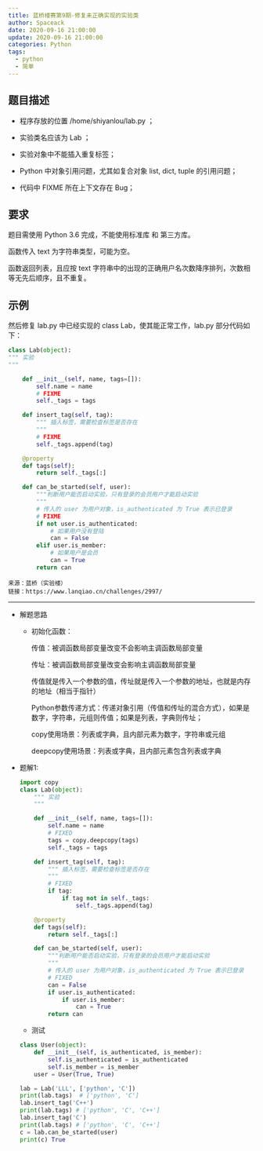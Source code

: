 ```yaml
---
title: 蓝桥楼赛第9期-修复未正确实现的实验类
author: Spaceack
date: 2020-09-16 21:00:00
update: 2020-09-16 21:00:00
categories: Python
tags: 
  - python
  - 简单
---
```


## 题目描述

- 程序存放的位置 /home/shiyanlou/lab.py ；
- 实验类名应该为 Lab ；
- 实验对象中不能插入重复标签；

- Python 中对象引用问题，尤其如复合对象 list, dict, tuple 的引用问题；
- 代码中 FIXME 所在上下文存在 Bug；

## 要求

题目需使用 Python 3.6 完成，不能使用标准库 和 第三方库。

函数传入 text 为字符串类型，可能为空。

函数返回列表，且应按 text 字符串中的出现的正确用户名次数降序排列，次数相等无先后顺序，且不重复。

## 示例

然后修复 lab.py 中已经实现的 class Lab，使其能正常工作，lab.py 部分代码如下：

```python
class Lab(object):
""" 实验
"""

    def __init__(self, name, tags=[]):
        self.name = name
        # FIXME
        self._tags = tags

    def insert_tag(self, tag):
        """ 插入标签，需要检查标签是否存在
        """
        # FIXME
        self._tags.append(tag)

    @property
    def tags(self):
        return self._tags[:]

    def can_be_started(self, user):
        """判断用户能否启动实验，只有登录的会员用户才能启动实验
        """
        # 传入的 user 为用户对象，is_authenticated 为 True 表示已登录
        # FIXME
        if not user.is_authenticated:
            # 如果用户没有登陆
            can = False
        elif user.is_member:
            # 如果用户是会员
            can = True
        return can

```

    来源：蓝桥（实验楼）
    链接：https://www.lanqiao.cn/challenges/2997/
    

---

- 解题思路
    
    - 初始化函数：

        传值：被调函数局部变量改变不会影响主调函数局部变量

        传址：被调函数局部变量改变会影响主调函数局部变量

        传值就是传入一个参数的值，传址就是传入一个参数的地址，也就是内存的地址（相当于指针）
        
        Python参数传递方式：传递对象引用（传值和传址的混合方式），如果是数字，字符串，元组则传值；如果是列表，字典则传址；

        copy使用场景：列表或字典，且内部元素为数字，字符串或元组

        deepcopy使用场景：列表或字典，且内部元素包含列表或字典
        
- 题解1:

    ```python
    import copy
    class Lab(object):
        """ 实验
        """

        def __init__(self, name, tags=[]):
            self.name = name
            # FIXED
            tags = copy.deepcopy(tags)
            self._tags = tags

        def insert_tag(self, tag):
            """ 插入标签，需要检查标签是否存在
            """
            # FIXED
            if tag:
                if tag not in self._tags:
                    self._tags.append(tag)

        @property
        def tags(self):
            return self._tags[:]

        def can_be_started(self, user):
            """判断用户能否启动实验，只有登录的会员用户才能启动实验
            """
            # 传入的 user 为用户对象，is_authenticated 为 True 表示已登录
            # FIXED
            can = False
            if user.is_authenticated:
                if user.is_member:
                    can = True
            return can
    ```

    - 测试

    ```python
    class User(object):
        def __init__(self, is_authenticated, is_member):
            self.is_authenticated = is_authenticated
            self.is_member = is_member
        user = User(True, True)

    lab = Lab('LLL', ['python', 'C'])
    print(lab.tags)  # ['python', 'C']
    lab.insert_tag('C++')
    print(lab.tags) # ['python', 'C', 'C++']
    lab.insert_tag('C')
    print(lab.tags) # ['python', 'C', 'C++']
    c = lab.can_be_started(user)
    print(c) True
    
    ```